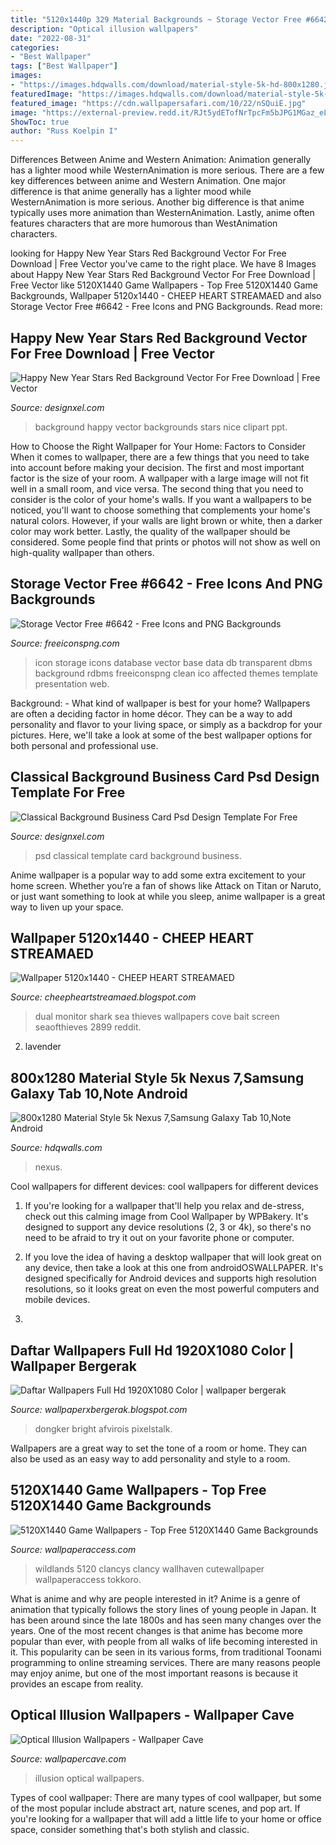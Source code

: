 ```yaml
---
title: "5120x1440p 329 Material Backgrounds ~ Storage Vector Free #6642"
description: "Optical illusion wallpapers"
date: "2022-08-31"
categories:
- "Best Wallpaper"
tags: ["Best Wallpaper"]
images:
- "https://images.hdqwalls.com/download/material-style-5k-hd-800x1280.jpg"
featuredImage: "https://images.hdqwalls.com/download/material-style-5k-hd-800x1280.jpg"
featured_image: "https://cdn.wallpapersafari.com/10/22/nSQuiE.jpg"
image: "https://external-preview.redd.it/RJt5ydETofNrTpcFm5bJPG1MGaz_eLkbjR8sTRZOYRM.jpg?auto=webp&amp;s=c0e416eb6a69e4d103e1a087164f1f3babacb0fa"
ShowToc: true
author: "Russ Koelpin I"
---
```



Differences Between Anime and Western Animation: Animation generally has a lighter mood while WesternAnimation is more serious.
There are a few key differences between anime and Western Animation. One major difference is that anime generally has a lighter mood while WesternAnimation is more serious. Another big difference is that anime typically uses more animation than WesternAnimation. Lastly, anime often features characters that are more humorous than WestAnimation characters.

	

		
looking for Happy New Year Stars Red Background Vector For Free Download | Free Vector you've came to the right place. We have 8 Images about Happy New Year Stars Red Background Vector For Free Download | Free Vector like 5120X1440 Game Wallpapers - Top Free 5120X1440 Game Backgrounds, Wallpaper 5120x1440 - CHEEP HEART STREAMAED and also Storage Vector Free #6642 - Free Icons and PNG Backgrounds. Read more:
		
    
## Happy New Year Stars Red Background Vector For Free Download | Free Vector

<img loading=lazy src="https://static.designxel.com/static/vector/2013/11/26/facegfx-vector-happy-new-year-stars-red-background-vector.jpg" onerror="this.onerror=null;this.src='https://tse1.mm.bing.net/th?id=OIP.HPX9o9TBu5Pzyf49tEzMLgHaEt&amp;pid=15.1';" alt="Happy New Year Stars Red Background Vector For Free Download | Free Vector">

_Source: designxel.com_

>background happy vector backgrounds stars nice clipart ppt. 

	

How to Choose the Right Wallpaper for Your Home: Factors to Consider
When it comes to wallpaper, there are a few things that you need to take into account before making your decision. The first and most important factor is the size of your room. A wallpaper with a large image will not fit well in a small room, and vice versa. 
The second thing that you need to consider is the color of your home's walls. If you want a wallpapers to be noticed, you'll want to choose something that complements your home's natural colors. However, if your walls are light brown or white, then a darker color may work better. 
Lastly, the quality of the wallpaper should be considered. Some people find that prints or photos will not show as well on high-quality wallpaper than others.

    
## Storage Vector Free #6642 - Free Icons And PNG Backgrounds

<img loading=lazy src="http://www.freeiconspng.com/uploads/storage-icon-7.png" onerror="this.onerror=null;this.src='https://tse3.mm.bing.net/th?id=OIP.CeWwRqsyCKJZvkbxWFT1qAHaHa&amp;pid=15.1';" alt="Storage Vector Free #6642 - Free Icons and PNG Backgrounds">

_Source: freeiconspng.com_

>icon storage icons database vector base data db transparent dbms background rdbms freeiconspng clean ico affected themes template presentation web. 

	

Background: - What kind of wallpaper is best for your home?
Wallpapers are often a deciding factor in home décor. They can be a way to add personality and flavor to your living space, or simply as a backdrop for your pictures. Here, we'll take a look at some of the best wallpaper options for both personal and professional use.

    
## Classical Background Business Card Psd Design Template For Free

<img loading=lazy src="https://static.designxel.com/static/psd/2013/9/27/facegfx-psd-classical-background-business-card-psd-design-template.jpg" onerror="this.onerror=null;this.src='https://tse1.mm.bing.net/th?id=OIP.MOmZ8HFTCs2jqxet1gVuFAHaJD&amp;pid=15.1';" alt="Classical Background Business Card Psd Design Template For Free">

_Source: designxel.com_

>psd classical template card background business. 

	

Anime wallpaper is a popular way to add some extra excitement to your home screen. Whether you’re a fan of shows like Attack on Titan or Naruto, or just want something to look at while you sleep, anime wallpaper is a great way to liven up your space.

    
## Wallpaper 5120x1440 - CHEEP HEART STREAMAED

<img loading=lazy src="https://external-preview.redd.it/RJt5ydETofNrTpcFm5bJPG1MGaz_eLkbjR8sTRZOYRM.jpg?auto=webp&amp;s=c0e416eb6a69e4d103e1a087164f1f3babacb0fa" onerror="this.onerror=null;this.src='https://tse2.mm.bing.net/th?id=OIP.Vlk_8BR-cmXr_byogORTLgHaCF&amp;pid=15.1';" alt="Wallpaper 5120x1440 - CHEEP HEART STREAMAED">

_Source: cheepheartstreamaed.blogspot.com_

>dual monitor shark sea thieves wallpapers cove bait screen seaofthieves 2899 reddit. 

	

2. lavender 

    
## 800x1280 Material Style 5k Nexus 7,Samsung Galaxy Tab 10,Note Android

<img loading=lazy src="https://images.hdqwalls.com/download/material-style-5k-hd-800x1280.jpg" onerror="this.onerror=null;this.src='https://tse3.mm.bing.net/th?id=OIP.TBZmrV0Btobd8ZxxY7ZNrwHaL2&amp;pid=15.1';" alt="800x1280 Material Style 5k Nexus 7,Samsung Galaxy Tab 10,Note Android">

_Source: hdqwalls.com_

>nexus. 

	

Cool wallpapers for different devices:
cool wallpapers for different devices 

1. If you're looking for a wallpaper that'll help you relax and de-stress, check out this calming image from Cool Wallpaper by WPBakery. It's designed to support any device resolutions (2, 3 or 4k), so there's no need to be afraid to try it out on your favorite phone or computer.

2. If you love the idea of having a desktop wallpaper that will look great on any device, then take a look at this one from androidOSWALLPAPER. It's designed specifically for Android devices and supports high resolution resolutions, so it looks great on even the most powerful computers and mobile devices.

3.

    
## Daftar Wallpapers Full Hd 1920X1080 Color | Wallpaper Bergerak

<img loading=lazy src="https://cdn.wallpapersafari.com/10/22/nSQuiE.jpg" onerror="this.onerror=null;this.src='https://tse2.mm.bing.net/th?id=OIP.RxfjL6YRjSwrArxkfhAu8AHaEK&amp;pid=15.1';" alt="Daftar Wallpapers Full Hd 1920X1080 Color | wallpaper bergerak">

_Source: wallpaperxbergerak.blogspot.com_

>dongker bright afvirois pixelstalk. 

	

Wallpapers are a great way to set the tone of a room or home. They can also be used as an easy way to add personality and style to a room.

    
## 5120X1440 Game Wallpapers - Top Free 5120X1440 Game Backgrounds

<img loading=lazy src="https://wallpaperaccess.com/full/2840921.jpg" onerror="this.onerror=null;this.src='https://tse4.mm.bing.net/th?id=OIP.BcVKiN7ZCGQhUjV286v-EgHaCF&amp;pid=15.1';" alt="5120X1440 Game Wallpapers - Top Free 5120X1440 Game Backgrounds">

_Source: wallpaperaccess.com_

>wildlands 5120 clancys clancy wallhaven cutewallpaper wallpaperaccess tokkoro. 

	

What is anime and why are people interested in it?
Anime is a genre of animation that typically follows the story lines of young people in Japan. It has been around since the late 1800s and has seen many changes over the years. One of the most recent changes is that anime has become more popular than ever, with people from all walks of life becoming interested in it. This popularity can be seen in its various forms, from traditional Toonami programming to online streaming services. There are many reasons people may enjoy anime, but one of the most important reasons is because it provides an escape from reality.

    
## Optical Illusion Wallpapers - Wallpaper Cave

<img loading=lazy src="https://wallpapercave.com/wp/3uYB50S.jpg" onerror="this.onerror=null;this.src='https://tse4.mm.bing.net/th?id=OIP.GvK7qAZ08Y9DzCYkr43SLwHaEK&amp;pid=15.1';" alt="Optical Illusion Wallpapers - Wallpaper Cave">

_Source: wallpapercave.com_

>illusion optical wallpapers. 

	

Types of cool wallpaper:
There are many types of cool wallpaper, but some of the most popular include abstract art, nature scenes, and pop art. If you're looking for a wallpaper that will add a little life to your home or office space, consider something that's both stylish and classic.

